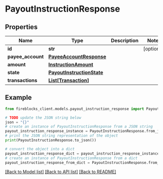 # PayoutInstructionResponse


## Properties

Name | Type | Description | Notes
------------ | ------------- | ------------- | -------------
**id** | **str** |  | [optional] 
**payee_account** | [**PayeeAccountResponse**](PayeeAccountResponse.md) |  | 
**amount** | [**InstructionAmount**](InstructionAmount.md) |  | 
**state** | [**PayoutInstructionState**](PayoutInstructionState.md) |  | 
**transactions** | [**List[Transaction]**](Transaction.md) |  | 

## Example

```python
from fireblocks_client.models.payout_instruction_response import PayoutInstructionResponse

# TODO update the JSON string below
json = "{}"
# create an instance of PayoutInstructionResponse from a JSON string
payout_instruction_response_instance = PayoutInstructionResponse.from_json(json)
# print the JSON string representation of the object
print(PayoutInstructionResponse.to_json())

# convert the object into a dict
payout_instruction_response_dict = payout_instruction_response_instance.to_dict()
# create an instance of PayoutInstructionResponse from a dict
payout_instruction_response_from_dict = PayoutInstructionResponse.from_dict(payout_instruction_response_dict)
```
[[Back to Model list]](../README.md#documentation-for-models) [[Back to API list]](../README.md#documentation-for-api-endpoints) [[Back to README]](../README.md)


